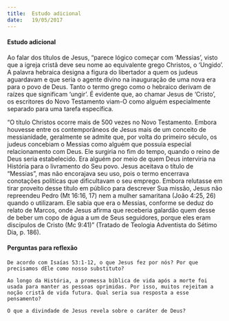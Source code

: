 ```yaml
---
title:  Estudo adicional
date:   19/05/2017
---
```


#### Estudo adicional

Ao falar dos títulos de Jesus, “parece lógico começar com ‘Messias’, visto que a igreja cristã deve seu nome ao equivalente grego Christos, o ‘Ungido’. A palavra hebraica designa a figura do libertador a quem os judeus aguardavam e que seria o agente divino na inauguração de uma nova era para o povo de Deus. Tanto o termo grego como o hebraico derivam de raízes que significam ‘ungir’. É evidente que, ao chamar Jesus de ‘Cristo’, os escritores do Novo Testamento viam-O como alguém especialmente separado para uma tarefa específica.

“O título Christos ocorre mais de 500 vezes no Novo Testamento. Embora houvesse entre os contemporâneos de Jesus mais de um conceito de messianidade, geralmente se admite que, por volta do primeiro século, os judeus concebiam o Messias como alguém que possuía especial relacionamento com Deus. Ele surgiria no fim do tempo, quando o reino de Deus seria estabelecido. Era alguém por meio de quem Deus interviria na História para o livramento do Seu povo. Jesus aceitava o título de “Messias”, mas não encorajava seu uso, pois o termo encerrava conotações políticas que dificultavam o seu emprego. Embora relutasse em tirar proveito desse título em público para descrever Sua missão, Jesus não repreendeu Pedro (Mt 16:16, 17) nem a mulher samaritana (João 4:25, 26) quando o utilizaram. Ele sabia que era o Messias, conforme se deduz do relato de Marcos, onde Jesus afirma que receberia galardão quem desse de beber um copo de água a um de Seus seguidores, porque eles eram discípulos de Cristo (Mc 9:41)” (Tratado de Teologia Adventista do Sétimo Dia, p. 186).

#### Perguntas para reflexão

`De acordo com Isaías 53:1-12, o que Jesus fez por nós? Por que precisamos dEle como nosso substituto?`

`Ao longo da História, a promessa bíblica de vida após a morte foi usada para manter as pessoas oprimidas. Por isso, muitos rejeitam a noção cristã de vida futura. Qual seria sua resposta a esse pensamento?`

`O que a divindade de Jesus revela sobre o caráter de Deus?`